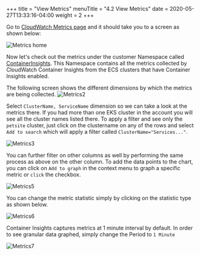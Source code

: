 +++
title = "View Metrics"
menuTitle = "4.2 View Metrics"
date = 2020-05-27T13:33:16-04:00
weight = 2
+++

Go to [CloudWatch Metrics page](https://console.aws.amazon.com/cloudwatch/home?#metricsV2:) and it should take you to a screen as shown below:

![Metrics home](/images/metrics/view-metrics-1.PNG?classes=shadow)

Now let's check out the metrics under the customer Namespace called [ContainerInsights](https://console.aws.amazon.com/cloudwatch/home?#metricsV2:graph=~();namespace=~'ContainerInsights). This Namespace contains all the metrics collected by CloudWatch Container Insights from the ECS clusters that have Container Insights enabled.

The following screen shows the different dimensions by which the metrics are being collected.
![Metrics2](/images/metrics/view-metrics-2.PNG?classes=shadow)

Select `ClusterName, ServiceName` dimension so we can take a look at the metrics there. If you had more than one EKS cluster in the account you will see all the cluster names listed there. To apply a filter and see only the `petsite` cluster, just click on the clustername on any of the rows and select `Add to search` which will apply a filter called `ClusterName="Services..."`. 

![Metrics3](/images/metrics/view-metrics-3.PNG?classes=shadow)

You can further filter on other columns as well by performing the same process as above on the other column. To add the data points to the chart, you can click on `Add to graph` in the context menu to graph a specific metric or `click` the checkbox.

![Metrics5](/images/metrics/view-metrics-5.PNG?classes=shadow)

You can change the metric statistic simply by clicking on the statistic type as shown below.

![Metrics6](/images/metrics/view-metrics-6.PNG?classes=shadow)

Container Insights captures metrics at 1 minute interval by default. In order to see granular data graphed, simply change the Period to `1 Minute` 

![Metrics7](/images/metrics/view-metrics-7.PNG?classes=shadow)



